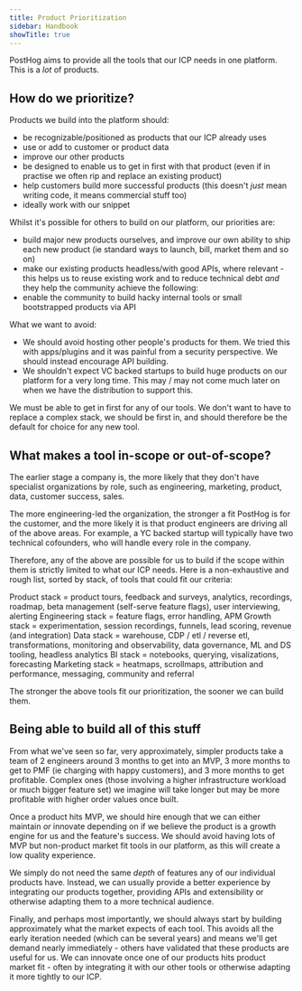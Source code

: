 ```yaml
---
title: Product Prioritization
sidebar: Handbook
showTitle: true
---
```


PostHog aims to provide all the tools that our ICP needs in one platform. This is a _lot_ of products.

## How do we prioritize?

Products we build into the platform should:

* be recognizable/positioned as products that our ICP already uses
* use or add to customer or product data
* improve our other products
* be designed to enable us to get in first with that product (even if in practise we often rip and replace an existing product)
* help customers build more successful products (this doesn't _just_ mean writing code, it means commercial stuff too)
* ideally work with our snippet

Whilst it's possible for others to build on our platform, our priorities are:

* build major new products ourselves, and improve our own ability to ship each new product (ie standard ways to launch, bill, market them and so on)
* make our existing products headless/with good APIs, where relevant - this helps us to reuse existing work and to reduce technical debt _and_ they help the community achieve the following:
* enable the community to build hacky internal tools or small bootstrapped products via API

What we want to avoid:

* We should avoid hosting other people's products for them. We tried this with apps/plugins and it was painful from a security perspective. We should instead encourage API building.
* We shouldn't expect VC backed startups to build huge products on our platform for a very long time. This may / may not come much later on when we have the distribution to support this.

We must be able to get in first for any of our tools. We don't want to have to replace a complex stack, we should be first in, and should therefore be the default for choice for any new tool.

## What makes a tool in-scope or out-of-scope?

The earlier stage a company is, the more likely that they don't have specialist organizations by role, such as engineering, marketing, product, data, customer success, sales.

The more engineering-led the organization, the stronger a fit PostHog is for the customer, and the more likely it is that product engineers are driving all of the above areas. For example, a YC backed startup will typically have two technical cofounders, who will handle every role in the company.

Therefore, any of the above are possible for us to build if the scope within them is strictly limited to what our ICP needs. Here is a non-exhaustive and rough list, sorted by stack, of tools that could fit our criteria:

Product stack = product tours, feedback and surveys, analytics, recordings, roadmap, beta management (self-serve feature flags), user interviewing, alerting
Engineering stack = feature flags, error handling, APM
Growth stack = experimentation, session recordings, funnels, lead scoring, revenue (and integration)
Data stack = warehouse, CDP / etl / reverse etl, transformations, monitoring and observability, data governance, ML and DS tooling, headless analytics
BI stack = notebooks, querying, visalizations, forecasting
Marketing stack = heatmaps, scrollmaps, attribution and performance, messaging, community and referral

The stronger the above tools fit our prioritization, the sooner we can build them.

## Being able to build all of this stuff

From what we've seen so far, very approximately, simpler products take a team of 2 engineers around 3 months to get into an MVP, 3 more months to get to PMF (ie charging with happy customers), and 3 more months to get profitable. Complex ones (those involving a higher infrastructure workload or much bigger feature set) we imagine will take longer but may be more profitable with higher order values once built.

Once a product hits MVP, we should hire enough that we can either maintain _or_ innovate depending on if we believe the product is a growth engine for us and the feature's success. We should avoid having lots of MVP but non-product market fit tools in our platform, as this will create a low quality experience.

We simply do not need the same _depth_ of features any of our individual products have. Instead, we can usually provide a better experience by integrating our products together, providing APIs and extensibility or otherwise adapting them to a more technical audience.

Finally, and perhaps most importantly, we should always start by building approximately what the market expects of each tool. This avoids all the early iteration needed (which can be several years) and means we'll get demand nearly immediately - others have validated that these products are useful for us. We can innovate once one of our products hits product market fit - often by integrating it with our other tools or otherwise adapting it more tightly to our ICP.